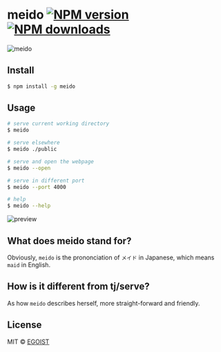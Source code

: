 # meido [![NPM version](https://img.shields.io/npm/v/meido.svg)](https://npmjs.com/package/meido) [![NPM downloads](https://img.shields.io/npm/dm/meido.svg)](https://npmjs.com/package/meido)

![meido](https://ooo.0o0.ooo/2016/06/30/577535e09ed7f.png)

## Install

```bash
$ npm install -g meido
```

## Usage

```bash
# serve current working directory
$ meido

# serve elsewhere
$ meido ./public

# serve and open the webpage
$ meido --open

# serve in different port
$ meido --port 4000

# help
$ meido --help
```

![preview](https://ooo.0o0.ooo/2016/06/30/577539a3abd11.png)

## What does meido stand for?

Obviously, `meido` is the prononciation of `メイド` in Japanese, which means `maid` in English.

## How is it different from tj/serve?

As how `meido` describes herself, more straight-forward and friendly.

## License

MIT © [EGOIST](https://github.com/egoist)
